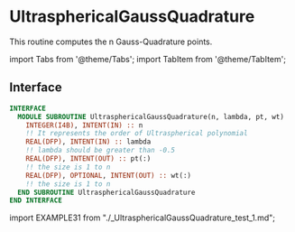 # UltrasphericalGaussQuadrature

This routine computes the n Gauss-Quadrature points.

import Tabs from '@theme/Tabs';
import TabItem from '@theme/TabItem';

## Interface

<Tabs>
<TabItem value="interface" label="܀ Interface" default>

```fortran
INTERFACE
  MODULE SUBROUTINE UltrasphericalGaussQuadrature(n, lambda, pt, wt)
    INTEGER(I4B), INTENT(IN) :: n
    !! It represents the order of Ultraspherical polynomial
    REAL(DFP), INTENT(IN) :: lambda
    !! lambda should be greater than -0.5
    REAL(DFP), INTENT(OUT) :: pt(:)
    !! the size is 1 to n
    REAL(DFP), OPTIONAL, INTENT(OUT) :: wt(:)
    !! the size is 1 to n
  END SUBROUTINE UltrasphericalGaussQuadrature
END INTERFACE
```

</TabItem>

<TabItem value="example" label="️܀ See example">

import EXAMPLE31 from "./_UltrasphericalGaussQuadrature_test_1.md";

<EXAMPLE31 />

</TabItem>

<TabItem value="close" label="↢ ">

</TabItem>
</Tabs>
